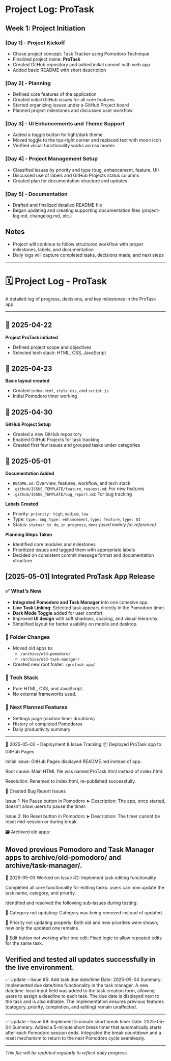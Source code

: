 # Project Log: ProTask

## Week 1: Project Initiation

### [Day 1] - Project Kickoff
- Chose project concept: Task Tracker using Pomodoro Technique
- Finalized project name: **ProTask**
- Created GitHub repository and added initial commit with web app
- Added basic README with short description

### [Day 2] - Planning
- Defined core features of the application
- Created initial GitHub issues for all core features
- Started organizing issues under a GitHub Project board
- Planned project milestones and discussed user workflow

### [Day 3] - UI Enhancements and Theme Support
- Added a toggle button for light/dark theme
- Moved toggle to the top-right corner and replaced text with moon icon
- Verified visual functionality works across modes

### [Day 4] - Project Management Setup
- Classified issues by priority and type (bug, enhancement, feature, UI)
- Discussed use of labels and GitHub Projects status columns
- Created plan for documentation structure and updates

### [Day 5] - Documentation
- Drafted and finalized detailed README file
- Began updating and creating supporting documentation files (project-log.md, changelog.md, etc.)

## Notes
- Project will continue to follow structured workflow with proper milestones, labels, and documentation
- Daily logs will capture completed tasks, decisions made, and next steps

---
# 🗓️ Project Log - ProTask

A detailed log of progress, decisions, and key milestones in the ProTask app.

---

## 📅 2025-04-22
**Project ProTask initiated**
- Defined project scope and objectives
- Selected tech stack: HTML, CSS, JavaScript

## 📅 2025-04-23
**Basic layout created**
- Created `index.html`, `style.css`, and `script.js`
- Initial Pomodoro timer working

## 📅 2025-04-30
**GitHub Project Setup**
- Created a new GitHub repository
- Enabled GitHub Projects for task tracking
- Created first few issues and grouped tasks under categories

## 📅 2025-05-01
**Documentation Added**
- `README.md`: Overview, features, workflow, and tech stack
- `.github/ISSUE_TEMPLATE/feature_request.md`: For new features
- `.github/ISSUE_TEMPLATE/bug_report.md`: For bug tracking

**Labels Created**
- Priority: `priority: high`, `medium`, `low`
- Type: `type: bug`, `type: enhancement`, `type: feature`, `type: UI`
- Status: `status: to do`, `in progress`, `done` *(used mainly for reference)*

**Planning Steps Taken**
- Identified core modules and milestones
- Prioritized issues and tagged them with appropriate labels
- Decided on consistent commit message format and documentation structure

## [2025-05-01] Integrated ProTask App Release

### ✅ What’s New

- **Integrated Pomodoro and Task Manager** into one cohesive app.
- **Live Task Linking**: Selected task appears directly in the Pomodoro timer.
- **Dark Mode Toggle** added for user comfort.
- Improved **UI design** with soft shadows, spacing, and visual hierarchy.
- Simplified layout for better usability on mobile and desktop.

### 📁 Folder Changes

- Moved old apps to:
  - `/archive/old-pomodoro/`
  - `/archive/old-task-manager/`
- Created new root folder: `/protask-app/`

### 🔧 Tech Stack

- Pure HTML, CSS, and JavaScript.
- No external frameworks used.

### 📌 Next Planned Features

- Settings page (custom timer durations)
- History of completed Pomodoros
- Daily productivity summary

---

📅 2025-05-02 – Deployment & Issue Tracking
📦 Deployed ProTask app to GitHub Pages

Initial issue: GitHub Pages displayed README.md instead of app.

Root cause: Main HTML file was named ProTask.html instead of index.html.

Resolution: Renamed to index.html, re-published successfully.

🐛 Created Bug Report Issues

Issue 1: No Pause button in Pomodoro
➤ Description: The app, once started, doesn’t allow users to pause the timer.

Issue 2: No Reset button in Pomodoro
➤ Description: The timer cannot be reset mid-session or during break.

🗃️ Archived old apps:

Moved previous Pomodoro and Task Manager apps to archive/old-pomodoro/ and archive/task-manager/.
---
📅 2025-05-03
Worked on Issue #2: Implement task editing functionality

Completed all core functionality for editing tasks: users can now update the task name, category, and priority.

Identified and resolved the following sub-issues during testing:

🐞 Category not updating: Category was being removed instead of updated.

🐞 Priority not updating properly: Both old and new priorities were shown; now only the updated one remains.

🐞 Edit button not working after one edit: Fixed logic to allow repeated edits for the same task.

Verified and tested all updates successfully in the live environment.
---

✅ Update – Issue #5: Add task due date/time
Date: 2025-05-04
Summary:
Implemented due date/time functionality in the task manager. A new datetime-local input field was added to the task creation form, allowing users to assign a deadline to each task. The due date is displayed next to the task and is also editable. The implementation ensures previous features (category, priority, completion, and editing) remain unaffected.

---

✅ Update – Issue #8: Implement 5-minute short break timer
Date: 2025-05-04
Summary:
Added a 5-minute short break timer that automatically starts after each Pomodoro session ends. Integrated the break countdown and a reset mechanism to return to the next Pomodoro cycle seamlessly.

---
_This file will be updated regularly to reflect daily progress._

